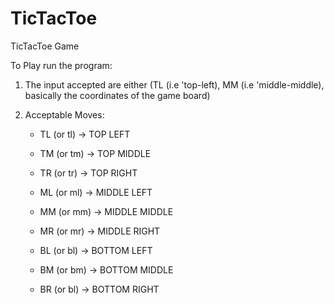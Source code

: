 # TicTacToe
TicTacToe Game

To Play run the program:

  1. The input accepted are either (TL (i.e 'top-left), MM (i.e 'middle-middle), basically the coordinates of the game board)
  2. Acceptable Moves:
      
      - TL (or tl) -> TOP LEFT
      - TM (or tm) -> TOP MIDDLE
      - TR (or tr) -> TOP RIGHT
      
      - ML (or ml) -> MIDDLE LEFT
      - MM (or mm) -> MIDDLE MIDDLE
      - MR (or mr) -> MIDDLE RIGHT
      
      - BL (or bl) -> BOTTOM LEFT
      - BM (or bm) -> BOTTOM MIDDLE
      - BR (or bl) -> BOTTOM RIGHT
